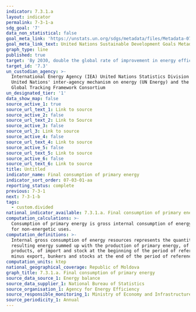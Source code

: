 ```yaml
---
indicator: 7.3.1.a
layout: indicator
permalink: 7-3-1-a
sdg_goal: '7'
data_non_statistical: false
goal_meta_link: 'https://unstats.un.org/sdgs/metadata/files/Metadata-07-03-01.pdf'
goal_meta_link_text: United Nations Sustainable Development Goals Metadata (PDF 192 KB)
graph_type: line
published: true
target: 'By 2030, double the global rate of improvement in energy efficiency'
target_id: '7.3'
un_custodian_agency: >-
  International Energy Agency (IEA) United Nations Statistics Division (UNSD)
  United Nations' inter-agency mechanism on energy (UN Energy) and the SE4ALL
  Global Tracking Framework Consortium
un_designated_tier: '1'
data_show_map: false
source_active_1: true
source_url_text_1: Link to source
source_active_2: false
source_url_text_2: Link to Source
source_active_3: false
source_url_3: Link to source
source_active_4: false
source_url_text_4: Link to source
source_active_5: false
source_url_text_5: Link to source
source_active_6: false
source_url_text_6: Link to source
title: Untitled
indicator_name: Final consumption of primary energy
indicator_sort_order: 07-03-01-aa
reporting_status: complete
previous: 7-3-1
next: 7-3-1-b
tags:
  - custom.divided
national_indicator_available: 7.3.1.a. Final consumption of primary energy
computation_calculations: >-
  Consumption of primary energy is gross internal consumption of energy, except
  for non-energetic uses.
computation_definitions: >-
  Internal gross consumption of energy resources represents the quantity of
  resulting energy summed up with the production of primary energy, of recovered
  products, of import and stock at the beginning of the period of reference
  minus export, bunkers and stocks at the end of the period of reference.
computation_units: ktep
national_geographical_coverage: Republic of Moldova
graph_title: 7.3.1.a. Final consumption of primary energy
source_data_source_1: Energy balance
source_data_supplier_1: National Bureau of Statistics
source_organisation_1: Agency for Energy Efficiency
source_responsible_monitoring_1: Ministry of Economy and Infrastructure
source_periodicity_1: Annual
---
```

